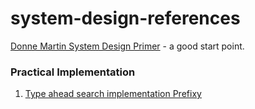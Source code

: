 # system-design-references
[Donne Martin System Design Primer](https://github.com/donnemartin/system-design-primer) - a good start point. 

### Practical Implementation 

1. [Type ahead search implementation Prefixy](https://medium.com/@prefixyteam/how-we-built-prefixy-a-scalable-prefix-search-service-for-powering-autocomplete-c20f98e2eff1)
